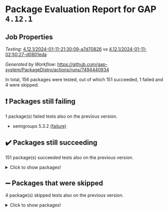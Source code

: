 # Package Evaluation Report for GAP `4.12.1`

## Job Properties

*Testing:* [4.12.1/2024-01-11-21:30:09-a7d70826](https://github.com/gap-system/PackageDistro/blob/data/reports/4.12.1/2024-01-11-21:30:09-a7d70826) vs [4.12.1/2024-01-11-02:50:27-d0801eda](https://github.com/gap-system/PackageDistro/blob/data/reports/4.12.1/2024-01-11-02:50:27-d0801eda)

*Generated by Workflow:* https://github.com/gap-system/PackageDistro/actions/runs/7494440934

In total, 156 packages were tested, out of which 151 succeeded, 1 failed and 4 were skipped.

## :exclamation: Packages still failing

1 package(s) failed tests also on the previous version.
- semigroups 5.3.2 [(failure)](https://github.com/gap-system/PackageDistro/actions/runs/7494440934/job/20402985835)

## :heavy_check_mark: Packages still succeeding

151 package(s) succeeded tests also on the previous version.
<details><summary>Click to show packages!</summary>

- 4ti2interface 2023.02-04 [(success)](https://github.com/gap-system/PackageDistro/actions/runs/7494440934/job/20402952614)
- ace 5.6.2 [(success)](https://github.com/gap-system/PackageDistro/actions/runs/7494440934/job/20402952888)
- aclib 1.3.2 [(success)](https://github.com/gap-system/PackageDistro/actions/runs/7494440934/job/20402953119)
- agt 0.3.1 [(success)](https://github.com/gap-system/PackageDistro/actions/runs/7494440934/job/20402953355)
- alnuth 3.2.1 [(success)](https://github.com/gap-system/PackageDistro/actions/runs/7494440934/job/20402953588)
- anupq 3.3.0 [(success)](https://github.com/gap-system/PackageDistro/actions/runs/7494440934/job/20402953819)
- atlasrep 2.1.8 [(success)](https://github.com/gap-system/PackageDistro/actions/runs/7494440934/job/20402954058)
- autodoc 2023.06.19 [(success)](https://github.com/gap-system/PackageDistro/actions/runs/7494440934/job/20402954503)
- automata 1.15 [(success)](https://github.com/gap-system/PackageDistro/actions/runs/7494440934/job/20402957189)
- automgrp 1.3.2 [(success)](https://github.com/gap-system/PackageDistro/actions/runs/7494440934/job/20402957709)
- autpgrp 1.11 [(success)](https://github.com/gap-system/PackageDistro/actions/runs/7494440934/job/20402958053)
- cap 2024.01-03 [(success)](https://github.com/gap-system/PackageDistro/actions/runs/7494440934/job/20402960481)
- caratinterface 2.3.6 [(success)](https://github.com/gap-system/PackageDistro/actions/runs/7494440934/job/20402960837)
- cddinterface 2022.11.01 [(success)](https://github.com/gap-system/PackageDistro/actions/runs/7494440934/job/20402961098)
- circle 1.6.6 [(success)](https://github.com/gap-system/PackageDistro/actions/runs/7494440934/job/20402961348)
- classicpres 1.22 [(success)](https://github.com/gap-system/PackageDistro/actions/runs/7494440934/job/20402961577)
- cohomolo 1.6.11 [(success)](https://github.com/gap-system/PackageDistro/actions/runs/7494440934/job/20402961792)
- congruence 1.2.5 [(success)](https://github.com/gap-system/PackageDistro/actions/runs/7494440934/job/20402961997)
- corelg 1.56 [(success)](https://github.com/gap-system/PackageDistro/actions/runs/7494440934/job/20402962209)
- crime 1.6 [(success)](https://github.com/gap-system/PackageDistro/actions/runs/7494440934/job/20402962417)
- crisp 1.4.6 [(success)](https://github.com/gap-system/PackageDistro/actions/runs/7494440934/job/20402962624)
- crypting 0.10.4 [(success)](https://github.com/gap-system/PackageDistro/actions/runs/7494440934/job/20402962863)
- cryst 4.1.27 [(success)](https://github.com/gap-system/PackageDistro/actions/runs/7494440934/job/20402963088)
- crystcat 1.1.10 [(success)](https://github.com/gap-system/PackageDistro/actions/runs/7494440934/job/20402963293)
- ctbllib 1.3.7 [(success)](https://github.com/gap-system/PackageDistro/actions/runs/7494440934/job/20402963485)
- cubefree 1.19 [(success)](https://github.com/gap-system/PackageDistro/actions/runs/7494440934/job/20402963674)
- curlinterface 2.3.2 [(success)](https://github.com/gap-system/PackageDistro/actions/runs/7494440934/job/20402963884)
- cvec 2.8.1 [(success)](https://github.com/gap-system/PackageDistro/actions/runs/7494440934/job/20402964080)
- datastructures 0.3.0 [(success)](https://github.com/gap-system/PackageDistro/actions/runs/7494440934/job/20402964277)
- deepthought 1.0.6 [(success)](https://github.com/gap-system/PackageDistro/actions/runs/7494440934/job/20402964462)
- design 1.8 [(success)](https://github.com/gap-system/PackageDistro/actions/runs/7494440934/job/20402964665)
- difsets 2.3.1 [(success)](https://github.com/gap-system/PackageDistro/actions/runs/7494440934/job/20402964879)
- digraphs 1.6.3 [(success)](https://github.com/gap-system/PackageDistro/actions/runs/7494440934/job/20402965138)
- edim 1.3.7 [(success)](https://github.com/gap-system/PackageDistro/actions/runs/7494440934/job/20402965374)
- example 4.3.4 [(success)](https://github.com/gap-system/PackageDistro/actions/runs/7494440934/job/20402965589)
- examplesforhomalg 2023.10-01 [(success)](https://github.com/gap-system/PackageDistro/actions/runs/7494440934/job/20402965806)
- factint 1.6.3 [(success)](https://github.com/gap-system/PackageDistro/actions/runs/7494440934/job/20402966008)
- ferret 1.0.9 [(success)](https://github.com/gap-system/PackageDistro/actions/runs/7494440934/job/20402966253)
- fga 1.5.0 [(success)](https://github.com/gap-system/PackageDistro/actions/runs/7494440934/job/20402966492)
- fining 1.5.6 [(success)](https://github.com/gap-system/PackageDistro/actions/runs/7494440934/job/20402966735)
- float 1.0.3 [(success)](https://github.com/gap-system/PackageDistro/actions/runs/7494440934/job/20402966981)
- format 1.4.3 [(success)](https://github.com/gap-system/PackageDistro/actions/runs/7494440934/job/20402967229)
- forms 1.2.9 [(success)](https://github.com/gap-system/PackageDistro/actions/runs/7494440934/job/20402967442)
- fplsa 1.2.6 [(success)](https://github.com/gap-system/PackageDistro/actions/runs/7494440934/job/20402967666)
- fr 2.4.13 [(success)](https://github.com/gap-system/PackageDistro/actions/runs/7494440934/job/20402967864)
- francy 2.0.3 [(success)](https://github.com/gap-system/PackageDistro/actions/runs/7494440934/job/20402968117)
- fwtree 1.3 [(success)](https://github.com/gap-system/PackageDistro/actions/runs/7494440934/job/20402968372)
- gapdoc 1.6.6 [(success)](https://github.com/gap-system/PackageDistro/actions/runs/7494440934/job/20402968611)
- gauss 2023.02-04 [(success)](https://github.com/gap-system/PackageDistro/actions/runs/7494440934/job/20402968834)
- gaussforhomalg 2023.11-01 [(success)](https://github.com/gap-system/PackageDistro/actions/runs/7494440934/job/20402969051)
- gbnp 1.0.5 [(success)](https://github.com/gap-system/PackageDistro/actions/runs/7494440934/job/20402969250)
- generalizedmorphismsforcap 2023.08-02 [(success)](https://github.com/gap-system/PackageDistro/actions/runs/7494440934/job/20402969438)
- genss 1.6.8 [(success)](https://github.com/gap-system/PackageDistro/actions/runs/7494440934/job/20402969653)
- gradedmodules 2024.01-01 [(success)](https://github.com/gap-system/PackageDistro/actions/runs/7494440934/job/20402969878)
- gradedringforhomalg 2023.08-01 [(success)](https://github.com/gap-system/PackageDistro/actions/runs/7494440934/job/20402970141)
- grape 4.9.0 [(success)](https://github.com/gap-system/PackageDistro/actions/runs/7494440934/job/20402970372)
- groupoids 1.73 [(success)](https://github.com/gap-system/PackageDistro/actions/runs/7494440934/job/20402970630)
- grpconst 2.6.4 [(success)](https://github.com/gap-system/PackageDistro/actions/runs/7494440934/job/20402970877)
- guarana 0.96.3 [(success)](https://github.com/gap-system/PackageDistro/actions/runs/7494440934/job/20402971126)
- guava 3.18 [(success)](https://github.com/gap-system/PackageDistro/actions/runs/7494440934/job/20402971358)
- hap 1.61 [(success)](https://github.com/gap-system/PackageDistro/actions/runs/7494440934/job/20402971604)
- hapcryst 0.1.15 [(success)](https://github.com/gap-system/PackageDistro/actions/runs/7494440934/job/20402971880)
- hecke 1.5.3 [(success)](https://github.com/gap-system/PackageDistro/actions/runs/7494440934/job/20402972105)
- help 3.5 [(success)](https://github.com/gap-system/PackageDistro/actions/runs/7494440934/job/20402972341)
- homalg 2024.01-01 [(success)](https://github.com/gap-system/PackageDistro/actions/runs/7494440934/job/20402972552)
- homalgtocas 2023.11-01 [(success)](https://github.com/gap-system/PackageDistro/actions/runs/7494440934/job/20402972793)
- idrel 2.45 [(success)](https://github.com/gap-system/PackageDistro/actions/runs/7494440934/job/20402973078)
- images 1.3.1 [(success)](https://github.com/gap-system/PackageDistro/actions/runs/7494440934/job/20402973347)
- intpic 0.3.0 [(success)](https://github.com/gap-system/PackageDistro/actions/runs/7494440934/job/20402973631)
- io 4.8.2 [(success)](https://github.com/gap-system/PackageDistro/actions/runs/7494440934/job/20402973886)
- io_forhomalg 2023.02-04 [(success)](https://github.com/gap-system/PackageDistro/actions/runs/7494440934/job/20402974160)
- irredsol 1.4.4 [(success)](https://github.com/gap-system/PackageDistro/actions/runs/7494440934/job/20402974436)
- json 2.1.1 [(success)](https://github.com/gap-system/PackageDistro/actions/runs/7494440934/job/20402974689)
- jupyterkernel 1.5.0 [(success)](https://github.com/gap-system/PackageDistro/actions/runs/7494440934/job/20402974902)
- jupyterviz 1.5.6 [(success)](https://github.com/gap-system/PackageDistro/actions/runs/7494440934/job/20402975142)
- kan 1.36 [(success)](https://github.com/gap-system/PackageDistro/actions/runs/7494440934/job/20402975377)
- kbmag 1.5.11 [(success)](https://github.com/gap-system/PackageDistro/actions/runs/7494440934/job/20402975612)
- laguna 3.9.6 [(success)](https://github.com/gap-system/PackageDistro/actions/runs/7494440934/job/20402975822)
- liealgdb 2.2.1 [(success)](https://github.com/gap-system/PackageDistro/actions/runs/7494440934/job/20402976030)
- liepring 2.8 [(success)](https://github.com/gap-system/PackageDistro/actions/runs/7494440934/job/20402976212)
- liering 2.4.2 [(success)](https://github.com/gap-system/PackageDistro/actions/runs/7494440934/job/20402976399)
- linearalgebraforcap 2024.01-02 [(success)](https://github.com/gap-system/PackageDistro/actions/runs/7494440934/job/20402976617)
- localizeringforhomalg 2023.10-01 [(success)](https://github.com/gap-system/PackageDistro/actions/runs/7494440934/job/20402976837)
- loops 3.4.3 [(success)](https://github.com/gap-system/PackageDistro/actions/runs/7494440934/job/20402977038)
- lpres 1.0.3 [(success)](https://github.com/gap-system/PackageDistro/actions/runs/7494440934/job/20402977298)
- majoranaalgebras 1.5.1 [(success)](https://github.com/gap-system/PackageDistro/actions/runs/7494440934/job/20402977514)
- mapclass 1.4.6 [(success)](https://github.com/gap-system/PackageDistro/actions/runs/7494440934/job/20402977716)
- matgrp 0.70 [(success)](https://github.com/gap-system/PackageDistro/actions/runs/7494440934/job/20402977911)
- matricesforhomalg 2023.11-02 [(success)](https://github.com/gap-system/PackageDistro/actions/runs/7494440934/job/20402978134)
- modisom 2.5.4 [(success)](https://github.com/gap-system/PackageDistro/actions/runs/7494440934/job/20402978436)
- modulepresentationsforcap 2024.01-01 [(success)](https://github.com/gap-system/PackageDistro/actions/runs/7494440934/job/20402978656)
- modules 2024.01-01 [(success)](https://github.com/gap-system/PackageDistro/actions/runs/7494440934/job/20402978834)
- monoidalcategories 2024.01-01 [(success)](https://github.com/gap-system/PackageDistro/actions/runs/7494440934/job/20402979021)
- nconvex 2022.09-01 [(success)](https://github.com/gap-system/PackageDistro/actions/runs/7494440934/job/20402979293)
- nilmat 1.4.2 [(success)](https://github.com/gap-system/PackageDistro/actions/runs/7494440934/job/20402979524)
- nock 1.5 [(success)](https://github.com/gap-system/PackageDistro/actions/runs/7494440934/job/20402979731)
- normalizinterface 1.3.6 [(success)](https://github.com/gap-system/PackageDistro/actions/runs/7494440934/job/20402979994)
- nq 2.5.10 [(success)](https://github.com/gap-system/PackageDistro/actions/runs/7494440934/job/20402980229)
- numericalsgps 1.3.1 [(success)](https://github.com/gap-system/PackageDistro/actions/runs/7494440934/job/20402980439)
- openmath 11.5.3 [(success)](https://github.com/gap-system/PackageDistro/actions/runs/7494440934/job/20402980651)
- orb 4.9.0 [(success)](https://github.com/gap-system/PackageDistro/actions/runs/7494440934/job/20402980912)
- packagemanager 1.4.2 [(success)](https://github.com/gap-system/PackageDistro/actions/runs/7494440934/job/20402981149)
- patternclass 2.4.3 [(success)](https://github.com/gap-system/PackageDistro/actions/runs/7494440934/job/20402981376)
- permut 2.0.5 [(success)](https://github.com/gap-system/PackageDistro/actions/runs/7494440934/job/20402981597)
- polenta 1.3.10 [(success)](https://github.com/gap-system/PackageDistro/actions/runs/7494440934/job/20402981802)
- polymaking 0.8.7 [(success)](https://github.com/gap-system/PackageDistro/actions/runs/7494440934/job/20402982001)
- primgrp 3.4.4 [(success)](https://github.com/gap-system/PackageDistro/actions/runs/7494440934/job/20402982246)
- profiling 2.5.4 [(success)](https://github.com/gap-system/PackageDistro/actions/runs/7494440934/job/20402982499)
- qpa 1.35 [(success)](https://github.com/gap-system/PackageDistro/actions/runs/7494440934/job/20402982738)
- quagroup 1.8.3 [(success)](https://github.com/gap-system/PackageDistro/actions/runs/7494440934/job/20402982956)
- radiroot 2.9 [(success)](https://github.com/gap-system/PackageDistro/actions/runs/7494440934/job/20402983165)
- rcwa 4.7.1 [(success)](https://github.com/gap-system/PackageDistro/actions/runs/7494440934/job/20402983413)
- rds 1.8 [(success)](https://github.com/gap-system/PackageDistro/actions/runs/7494440934/job/20402983665)
- recog 1.4.2 [(success)](https://github.com/gap-system/PackageDistro/actions/runs/7494440934/job/20402984044)
- repndecomp 1.3.0 [(success)](https://github.com/gap-system/PackageDistro/actions/runs/7494440934/job/20402984368)
- repsn 3.1.1 [(success)](https://github.com/gap-system/PackageDistro/actions/runs/7494440934/job/20402984611)
- resclasses 4.7.3 [(success)](https://github.com/gap-system/PackageDistro/actions/runs/7494440934/job/20402984838)
- ringsforhomalg 2023.11-02 [(success)](https://github.com/gap-system/PackageDistro/actions/runs/7494440934/job/20402985115)
- sco 2023.08-01 [(success)](https://github.com/gap-system/PackageDistro/actions/runs/7494440934/job/20402985374)
- scscp 2.4.1 [(success)](https://github.com/gap-system/PackageDistro/actions/runs/7494440934/job/20402985591)
- sglppow 2.3 [(success)](https://github.com/gap-system/PackageDistro/actions/runs/7494440934/job/20402986152)
- sgpviz 0.999.5 [(success)](https://github.com/gap-system/PackageDistro/actions/runs/7494440934/job/20402986346)
- simpcomp 2.1.14 [(success)](https://github.com/gap-system/PackageDistro/actions/runs/7494440934/job/20402986596)
- singular 2023.02.09 [(success)](https://github.com/gap-system/PackageDistro/actions/runs/7494440934/job/20402986812)
- sl2reps 1.1 [(success)](https://github.com/gap-system/PackageDistro/actions/runs/7494440934/job/20402987018)
- sla 1.5.3 [(success)](https://github.com/gap-system/PackageDistro/actions/runs/7494440934/job/20402987232)
- smallgrp 1.5.3 [(success)](https://github.com/gap-system/PackageDistro/actions/runs/7494440934/job/20402987460)
- smallsemi 0.6.13 [(success)](https://github.com/gap-system/PackageDistro/actions/runs/7494440934/job/20402987663)
- sonata 2.9.6 [(success)](https://github.com/gap-system/PackageDistro/actions/runs/7494440934/job/20402987893)
- sophus 1.27 [(success)](https://github.com/gap-system/PackageDistro/actions/runs/7494440934/job/20402988094)
- sotgrps 1.2 [(success)](https://github.com/gap-system/PackageDistro/actions/runs/7494440934/job/20402988322)
- spinsym 1.5.2 [(success)](https://github.com/gap-system/PackageDistro/actions/runs/7494440934/job/20402988750)
- standardff 1.0 [(success)](https://github.com/gap-system/PackageDistro/actions/runs/7494440934/job/20402989139)
- symbcompcc 1.3.2 [(success)](https://github.com/gap-system/PackageDistro/actions/runs/7494440934/job/20402989318)
- thelma 1.3 [(success)](https://github.com/gap-system/PackageDistro/actions/runs/7494440934/job/20402989586)
- tomlib 1.2.9 [(success)](https://github.com/gap-system/PackageDistro/actions/runs/7494440934/job/20402989840)
- toolsforhomalg 2023.11-01 [(success)](https://github.com/gap-system/PackageDistro/actions/runs/7494440934/job/20402990078)
- toric 1.9.5 [(success)](https://github.com/gap-system/PackageDistro/actions/runs/7494440934/job/20402990349)
- toricvarieties 2022.07.13 [(success)](https://github.com/gap-system/PackageDistro/actions/runs/7494440934/job/20402990585)
- transgrp 3.6.5 [(success)](https://github.com/gap-system/PackageDistro/actions/runs/7494440934/job/20402990821)
- ugaly 4.1.3 [(success)](https://github.com/gap-system/PackageDistro/actions/runs/7494440934/job/20402991062)
- unipot 1.5 [(success)](https://github.com/gap-system/PackageDistro/actions/runs/7494440934/job/20402991321)
- unitlib 4.2.0 [(success)](https://github.com/gap-system/PackageDistro/actions/runs/7494440934/job/20402991600)
- utils 0.84 [(success)](https://github.com/gap-system/PackageDistro/actions/runs/7494440934/job/20402991814)
- uuid 0.7 [(success)](https://github.com/gap-system/PackageDistro/actions/runs/7494440934/job/20402992032)
- walrus 0.9991 [(success)](https://github.com/gap-system/PackageDistro/actions/runs/7494440934/job/20402992263)
- wedderga 4.10.4 [(success)](https://github.com/gap-system/PackageDistro/actions/runs/7494440934/job/20402992543)
- xmod 2.91 [(success)](https://github.com/gap-system/PackageDistro/actions/runs/7494440934/job/20402992768)
- xmodalg 1.23 [(success)](https://github.com/gap-system/PackageDistro/actions/runs/7494440934/job/20402993030)
- yangbaxter 0.10.3 [(success)](https://github.com/gap-system/PackageDistro/actions/runs/7494440934/job/20402993273)
- zeromqinterface 0.14 [(success)](https://github.com/gap-system/PackageDistro/actions/runs/7494440934/job/20402993514)
</details>

## :heavy_minus_sign: Packages that were skipped

4 package(s) skipped tests also on the previous version.
<details><summary>Click to show packages!</summary>

- browse 1.8.21 [(skipped)](https://github.com/gap-system/PackageDistro/actions/runs/7494440934/job/20402390351)
- itc 1.5.1 [(skipped)](https://github.com/gap-system/PackageDistro/actions/runs/7494440934/job/20402390351)
- polycyclic 2.16 [(skipped)](https://github.com/gap-system/PackageDistro/actions/runs/7494440934/job/20402390351)
- xgap 4.31 [(skipped)](https://github.com/gap-system/PackageDistro/actions/runs/7494440934/job/20402390351)
</details>

